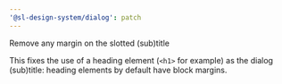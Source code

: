 ```yaml
---
'@sl-design-system/dialog': patch
---
```


Remove any margin on the slotted (sub)title

This fixes the use of a heading element (`<h1>` for example) as the dialog (sub)title: heading elements by default have block margins.
